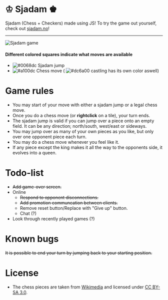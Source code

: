 # ♔ Sjadam ♚
Sjadam (Chess + Checkers) made using JS!
To try the game out yourself, check out [sjadam.no](https://sjadam.no/)!
***
![Sjadam game](https://sjadam.no/sjadam-github.png)

#### Different colored squares indicate what moves are available
- ![#0068dc](https://placehold.it/15/0068dc/000000?text=+) Sjadam jump
- ![#a100dc](https://placehold.it/15/a100dc/000000?text=+) Chess move ( ![#dc6a00](https://placehold.it/15/dc6a00/000000?text=+) castling has its own color aswell)

# Game rules
- You may start of your move with either a sjadam jump or a legal chess move.
- Once you do a chess move (or __rightclick__ on a tile), your turn ends.
- The sjadam jump is valid if you can jump over a piece onto an empty field. It can be any direction; north/south, west/east or sideways.
- You may jump over as many of your own pieces as you like, but only over one opponent piece each turn.
- You may do a chess move whenever you feel like it.
- If any piece except the king makes it all the way to the opponents side, it evolves into a queen.

# Todo-list
- ~~Add game-over screen.~~
- Online
    - ~~Respond to opponent disconnections.~~
    - ~~Add promotion communcation between clients.~~
    - Remove reset button/Replace with "Give up" button.
    - Chat (?)
- Look through recently played games (?)

# Known bugs
~~It is possible to end your turn by jumping back to your starting position.~~

# License
- The chess pieces are taken from [Wikimedia](https://commons.wikimedia.org/wiki/Category:SVG_chess_pieces) and licensed under [CC BY-SA 3.0](https://creativecommons.org/licenses/by-sa/3.0/).
